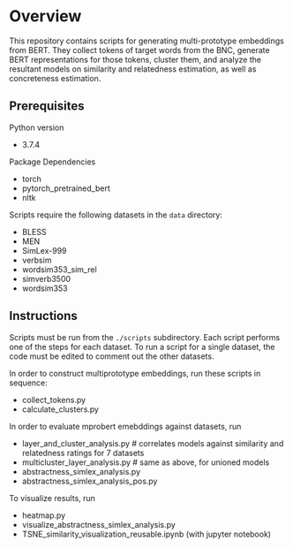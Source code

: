 # Overview

This repository contains scripts for generating multi-prototype embeddings from BERT. They collect tokens of target words from the BNC, generate BERT representations for those tokens, cluster them, and analyze the resultant models on similarity and relatedness estimation, as well as concreteness estimation.


## Prerequisites

Python version
- 3.7.4

Package Dependencies
- torch
- pytorch_pretrained_bert
- nltk

Scripts require the following datasets in the `data` directory:
- BLESS
- MEN
- SimLex-999
- verbsim
- wordsim353_sim_rel
- simverb3500
- wordsim353

## Instructions

Scripts must be run from the `./scripts` subdirectory. Each script performs one of the steps for each dataset. To run a script for a single dataset, the code must be edited to comment out the other datasets.

In order to construct multiprototype embeddings, run these scripts in sequence:

- collect_tokens.py
- calculate_clusters.py

In order to evaluate mprobert emebddings against datasets, run
- layer_and_cluster_analysis.py 	#  correlates models against similarity and relatedness ratings for 7 datasets
- multicluster_layer_analysis.py    #  same as above, for unioned models
- abstractness_simlex_analysis.py
- abstractness_simlex_analysis_pos.py


To visualize results, run
- heatmap.py
- visualize_abstractness_simlex_analysis.py
- TSNE_similarity_visualization_reusable.ipynb (with jupyter notebook)